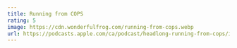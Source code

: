 ```yaml
---
title: Running from COPS
rating: 5
image: https://cdn.wonderfulfrog.com/running-from-cops.webp
url: https://podcasts.apple.com/ca/podcast/headlong-running-from-cops/id1459118695
---
```

